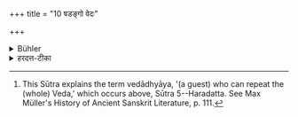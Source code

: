 +++
title = "10 षडङ्गो वेदः"

+++

<details><summary>Bühler</summary>

10. The Veda has six Aṅgas (auxiliary works). [^6] 


[^6]:  This Sūtra explains the term vedādhyāya, '(a guest) who can repeat the (whole) Veda,' which occurs above, Sūtra 5--Haradatta. See Max Müller's History of Ancient Sanskrit Literature, p. 111.
</details>

<details><summary>हरदत्त-टीका</summary>

## सूत्रम्
षडङ्गो वेदः ॥१०॥  
### प्रस्तावः
वेदाध्याय इत्यत्र विवक्षितं वेदमाह—  
### टिप्पनी
षड्भिरङ्गैर्युक्तोऽत्र वेदो गृह्यत इति ॥ १० ॥
</details>
